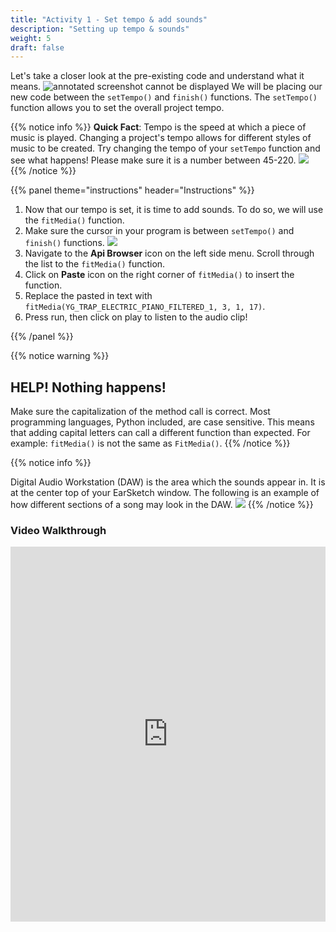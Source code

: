```yaml
---
title: "Activity 1 - Set tempo & add sounds"
description: "Setting up tempo & sounds"
weight: 5
draft: false
---
```


Let's take a closer look at the pre-existing code and understand what it means. ![annotated screenshot cannot be displayed](../img/annotated-screenshot-overview.png) We will be placing our new code between the `setTempo()` and `finish()` functions. The `setTempo()` function allows you to set the overall project tempo.

{{% notice info %}}
**Quick Fact**: Tempo is the speed at which a piece of music is played. Changing a project's tempo allows for different styles of music to be created. Try changing the tempo of your `setTempo` function and see what happens! Please make sure it is a number
between 45-220. 
![](../img/img-tempo1.png)
{{% /notice %}}

{{% panel theme="instructions" header="Instructions" %}}

1. Now that our tempo is set, it is time to add sounds. To do so, we will use the `fitMedia()` function.
2. Make sure the cursor in your program is between `setTempo()` and `finish()` functions.
    ![](../img/annotated-screenshot-cursor.png)
3. Navigate to the <b>Api Browser</b> icon on the left side menu. Scroll through the list to the `fitMedia()` function. 
4. Click on **Paste** icon on the right corner of `fitMedia()` to insert the function.
5. Replace the pasted in text with `fitMedia(YG_TRAP_ELECTRIC_PIANO_FILTERED_1, 3, 1, 17)`.
6. Press run, then click on play to listen to the audio clip! 

{{% /panel %}}


{{% notice warning %}} 
## HELP! Nothing happens!

Make sure the capitalization of the method call is correct. Most programming languages, Python included, are case sensitive. This means that adding capital letters can call a different function than expected. For example: `fitMedia()` is not the same as `FitMedia()`.
{{% /notice %}}

{{% notice info %}}

Digital Audio Workstation (DAW) is the area which the sounds appear in. It is at the center top of your EarSketch window. The following is an example of how different sections of a song may look in the DAW. ![](../img/screenshot-daw.png)
{{% /notice %}}


### Video Walkthrough

<iframe width="100%" height="600px" src="https://www.youtube.com/embed/3OpCc7sKcpM" frameborder="0" allow="accelerometer; autoplay; encrypted-media; gyroscope; picture-in-picture" allowfullscreen></iframe>
